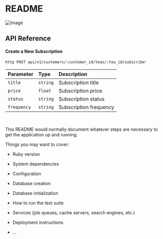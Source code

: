 # README
![image](https://github.com/kbergstrom78/TeaMe/assets/124642113/97e67f83-683a-48de-b290-48bcf8dd95c9)


## API Reference

#### Create a New Subscription

`http
  POST api/v1/customers/:customer_id/teas/:tea_id/subscribe'
`

| Parameter | Type     | Description                |
| :-------- | :------- | :------------------------- |
| `title` | `string` |  Subscription title |
| `price` | `float`  |  Subscription price |
| `status` | `string` | Subscription status |
| `frequency` | `string` | Subscription frequency |

<br>

This README would normally document whatever steps are necessary to get the
application up and running.

Things you may want to cover:

* Ruby version

* System dependencies

* Configuration

* Database creation

* Database initialization

* How to run the test suite

* Services (job queues, cache servers, search engines, etc.)

* Deployment instructions

* ...
